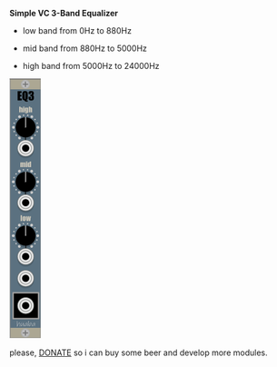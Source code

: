 **Simple VC 3-Band Equalizer**


- low band from 0Hz to 880Hz 

- mid band from 880Hz to 5000Hz 

- high band from 5000Hz to 24000Hz

![alt text](/screens/eq3.png)

please, [DONATE](http://paypal.me/DanielHuber81) so i can buy some beer and develop more modules.
